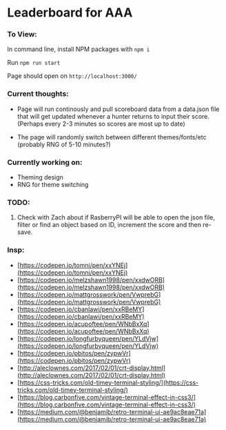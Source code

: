 # Leaderboard for AAA

### To View:

In command line, install NPM packages with `npm i`

Run `npm run start`

Page should open on `http://localhost:3000/`

### Current thoughts:

- Page will run continously and pull scoreboard data from a data.json file that will get updated whenever a hunter returns to input their score. (Perhaps every 2-3 minutes so scores are most up to date)

- The page will randomly switch between different themes/fonts/etc (probably RNG of 5-10 minutes?)

### Currently working on:

- Theming design
- RNG for theme switching

### TODO:

1. Check with Zach about if RasberryPI will be able to open the json file, filter or find an object based on ID, increment the score and then re-save.

### Insp:

- [https://codepen.io/tomni/pen/xxYNEj](https://codepen.io/tomni/pen/xxYNEj)
- [https://codepen.io/melzshawn1998/pen/xxdwORB](https://codepen.io/melzshawn1998/pen/xxdwORB)
- [https://codepen.io/mattgrosswork/pen/VwprebG](https://codepen.io/mattgrosswork/pen/VwprebG)
- [https://codepen.io/cbanlawi/pen/xxRBeMY](https://codepen.io/cbanlawi/pen/xxRBeMY)
- [https://codepen.io/acupoftee/pen/WNbBxXq](https://codepen.io/acupoftee/pen/WNbBxXq)
- [https://codepen.io/longfurbyqueen/pen/YLdVjw](https://codepen.io/longfurbyqueen/pen/YLdVjw)
- [https://codepen.io/pbitos/pen/zypwVr](https://codepen.io/pbitos/pen/zypwVr)
- [http://aleclownes.com/2017/02/01/crt-display.html](http://aleclownes.com/2017/02/01/crt-display.html)
- [https://css-tricks.com/old-timey-terminal-styling/](https://css-tricks.com/old-timey-terminal-styling/)
- [https://blog.carbonfive.com/vintage-terminal-effect-in-css3/](https://blog.carbonfive.com/vintage-terminal-effect-in-css3/)
- [https://medium.com/@benjamib/retro-terminal-ui-ae9ac8eae71a](https://medium.com/@benjamib/retro-terminal-ui-ae9ac8eae71a)
